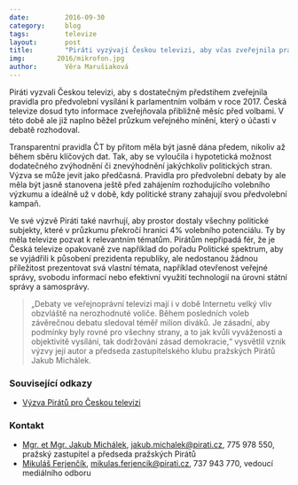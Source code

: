 ```yaml
---
date:         2016-09-30
category:     blog
tags:         televize
layout:       post
title:        "Piráti vyzývají Českou televizi, aby včas zveřejnila pravidla pro předvolební debaty." 
img:        2016/mikrofon.jpg
author:       Věra Marušiaková
---
```


Piráti vyzvali Českou televizi, aby s dostatečným předstihem zveřejnila pravidla pro předvolební vysílání k parlamentním volbám v roce 2017. Česká televize dosud tyto informace zveřejňovala přibližně měsíc před volbami. V této době ale již naplno běžel průzkum veřejného mínění, který o účasti v debatě rozhodoval.

Transparentní pravidla ČT by přitom měla být jasně dána předem, nikoliv až během sběru klíčových dat. Tak, aby se vyloučila i hypotetická možnost dodatečného zvýhodnění či znevýhodnění jakýchkoliv politických stran. Výzva se může jevit jako předčasná. Pravidla pro předvolební debaty by ale měla být jasně stanovena ještě před zahájením rozhodujícího volebního výzkumu a ideálně už v době, kdy politické strany zahajují svou předvolební kampaň.

Ve své výzvě Piráti také navrhují, aby prostor dostaly všechny politické subjekty, které v průzkumu překročí hranici 4% volebního potenciálu. Ty by měla televize pozvat k relevantním tématům. Pirátům nepřipadá fér, že je Česká televize opakovaně zve například do pořadu Politické spektrum, aby se vyjádřili k působení prezidenta republiky, ale nedostanou žádnou příležitost prezentovat svá vlastní témata, například otevřenost veřejné správy, svobodu informací nebo efektivní využití technologií na úrovni státní správy a samosprávy.

> „Debaty ve veřejnoprávní televizi mají i v době Internetu velký vliv obzvláště na nerozhodnuté voliče. Během posledních voleb závěrečnou debatu sledoval téměř milion diváků. Je zásadní, aby podmínky byly rovné pro všechny strany, a to jak kvůli vyváženosti a objektivitě vysílání, tak dodržování zásad demokracie,“ vysvětlil vznik výzvy její autor a předseda zastupitelského klubu pražských Pirátů Jakub Michálek.

### Související odkazy

* [Výzva Pirátů pro Českou televizi](https://github.com/pirati-byro/spisy-parl-2016/blob/master/4017-vcasna-pravidla-ct/01-zadost/main_signed.pdf)

### Kontakt

* [Mgr. et Mgr. Jakub Michálek](https://www.pirati.cz/lide/jakub_michalek), [jakub.michalek@pirati.cz](mailto:jakub.michalek@pirati.cz), 775 978 550, pražský zastupitel a předseda pražských Pirátů
* [Mikuláš Ferjenčík](https://www.pirati.cz/lide/mikulas_ferjencik), [mikulas.ferjencik@pirati.cz](mailto:mikulas.ferjencik@pirati.cz), 737 943 770, vedoucí mediálního odboru
